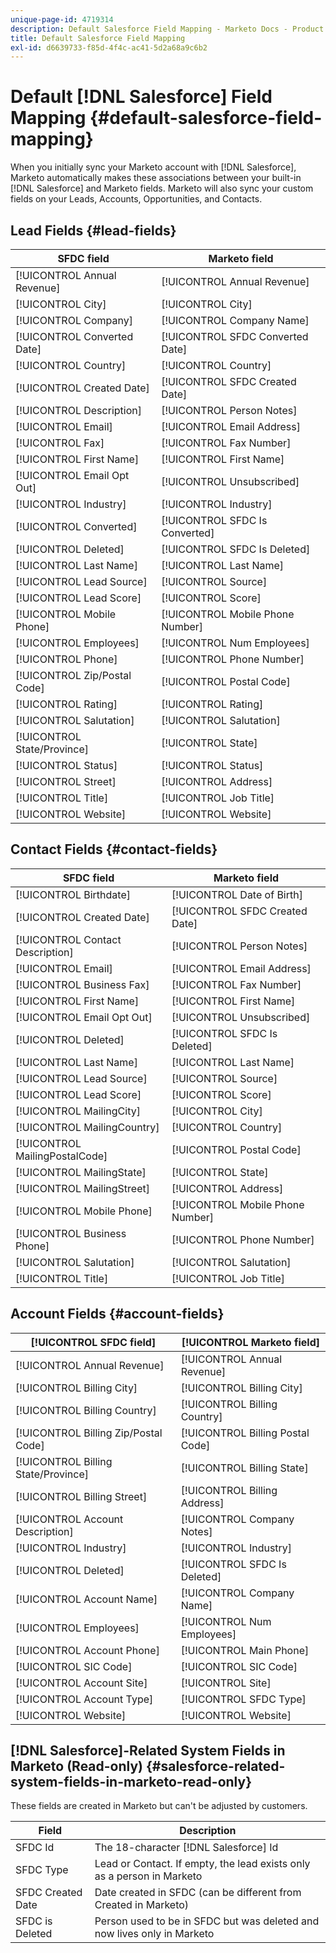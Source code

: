 ```yaml
---
unique-page-id: 4719314
description: Default Salesforce Field Mapping - Marketo Docs - Product Documentation
title: Default Salesforce Field Mapping
exl-id: d6639733-f85d-4f4c-ac41-5d2a68a9c6b2
---
```

# Default [!DNL Salesforce] Field Mapping {#default-salesforce-field-mapping}

When you initially sync your Marketo account with [!DNL Salesforce], Marketo automatically makes these associations between your built-in [!DNL Salesforce] and Marketo fields. Marketo will also sync your custom fields on your Leads, Accounts, Opportunities, and Contacts.

## Lead Fields {#lead-fields}

| SFDC field |Marketo field |
|---|---|
| [!UICONTROL Annual Revenue] |[!UICONTROL Annual Revenue] |
| [!UICONTROL City] |[!UICONTROL City] |
| [!UICONTROL Company] |[!UICONTROL Company Name] |
| [!UICONTROL Converted Date] |[!UICONTROL SFDC Converted Date] |
| [!UICONTROL Country] |[!UICONTROL Country] |
| [!UICONTROL Created Date] |[!UICONTROL SFDC Created Date] |
| [!UICONTROL Description] |[!UICONTROL Person Notes] |
| [!UICONTROL Email] |[!UICONTROL Email Address] |
| [!UICONTROL Fax] |[!UICONTROL Fax Number] |
| [!UICONTROL First Name] |[!UICONTROL First Name] |
| [!UICONTROL Email Opt Out] |[!UICONTROL Unsubscribed] |
| [!UICONTROL Industry] |[!UICONTROL Industry] |
| [!UICONTROL Converted] |[!UICONTROL SFDC Is Converted] |
| [!UICONTROL Deleted] |[!UICONTROL SFDC Is Deleted] |
| [!UICONTROL Last Name] |[!UICONTROL Last Name] |
| [!UICONTROL Lead Source] |[!UICONTROL Source] |
| [!UICONTROL Lead Score] |[!UICONTROL Score] |
| [!UICONTROL Mobile Phone] |[!UICONTROL Mobile Phone Number] |
| [!UICONTROL Employees] |[!UICONTROL Num Employees] |
| [!UICONTROL Phone] |[!UICONTROL Phone Number] |
| [!UICONTROL Zip/Postal Code] |[!UICONTROL Postal Code] |
| [!UICONTROL Rating] |[!UICONTROL Rating] |
| [!UICONTROL Salutation] |[!UICONTROL Salutation] |
| [!UICONTROL State/Province] |[!UICONTROL State] |
| [!UICONTROL Status] |[!UICONTROL Status] |
| [!UICONTROL Street] |[!UICONTROL Address] |
| [!UICONTROL Title] |[!UICONTROL Job Title] |
| [!UICONTROL Website] |[!UICONTROL Website] |

## Contact Fields {#contact-fields}

| SFDC field |Marketo field |
|---|---|
| [!UICONTROL Birthdate] |[!UICONTROL Date of Birth] |
| [!UICONTROL Created Date] |[!UICONTROL SFDC Created Date] |
| [!UICONTROL Contact Description] |[!UICONTROL Person Notes] |
| [!UICONTROL Email] |[!UICONTROL Email Address] |
| [!UICONTROL Business Fax] |[!UICONTROL Fax Number] |
| [!UICONTROL First Name] |[!UICONTROL First Name] |
| [!UICONTROL Email Opt Out] |[!UICONTROL Unsubscribed] |
| [!UICONTROL Deleted] |[!UICONTROL SFDC Is Deleted] |
| [!UICONTROL Last Name] |[!UICONTROL Last Name] |
| [!UICONTROL Lead Source] |[!UICONTROL Source] |
| [!UICONTROL Lead Score] |[!UICONTROL Score] |
| [!UICONTROL MailingCity] |[!UICONTROL City] |
| [!UICONTROL MailingCountry] |[!UICONTROL Country] |
| [!UICONTROL MailingPostalCode] |[!UICONTROL Postal Code] |
| [!UICONTROL MailingState] |[!UICONTROL State] |
| [!UICONTROL MailingStreet] |[!UICONTROL Address] |
| [!UICONTROL Mobile Phone] |[!UICONTROL Mobile Phone Number] |
| [!UICONTROL Business Phone] |[!UICONTROL Phone Number] |
| [!UICONTROL Salutation] |[!UICONTROL Salutation] |
| [!UICONTROL Title] |[!UICONTROL Job Title] |

## Account Fields {#account-fields}

| [!UICONTROL SFDC field] |[!UICONTROL Marketo field] |
|---|---|
| [!UICONTROL Annual Revenue] |[!UICONTROL Annual Revenue] |
| [!UICONTROL Billing City] |[!UICONTROL Billing City] |
| [!UICONTROL Billing Country] |[!UICONTROL Billing Country] |
| [!UICONTROL Billing Zip/Postal Code] |[!UICONTROL Billing Postal Code] |
| [!UICONTROL Billing State/Province] |[!UICONTROL Billing State] |
| [!UICONTROL Billing Street] |[!UICONTROL Billing Address] |
| [!UICONTROL Account Description] |[!UICONTROL Company Notes] |
| [!UICONTROL Industry] |[!UICONTROL Industry] |
| [!UICONTROL Deleted] |[!UICONTROL SFDC Is Deleted] |
| [!UICONTROL Account Name] |[!UICONTROL Company Name] |
| [!UICONTROL Employees] |[!UICONTROL Num Employees] |
| [!UICONTROL Account Phone] |[!UICONTROL Main Phone] |
| [!UICONTROL SIC Code] |[!UICONTROL SIC Code] |
| [!UICONTROL Account Site] |[!UICONTROL Site] |
| [!UICONTROL Account Type] |[!UICONTROL SFDC Type] |
| [!UICONTROL Website] |[!UICONTROL Website] |

## [!DNL Salesforce]-Related System Fields in Marketo (Read-only) {#salesforce-related-system-fields-in-marketo-read-only}

These fields are created in Marketo but can't be adjusted by customers.

| Field |Description |
|---|---|
| SFDC Id |The 18-character [!DNL Salesforce] Id |
| SFDC Type |Lead or Contact. If empty, the lead exists only as a person in Marketo |
| SFDC Created Date |Date created in SFDC (can be different from Created in Marketo) |
| SFDC is Deleted |Person used to be in SFDC but was deleted and now lives only in Marketo |
